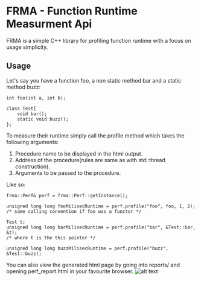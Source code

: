 # FRMA - Function Runtime Measurment Api
FRMA is a simple C++ library for profiling function runtime with a focus on usage simplicity.
## Usage
Let's say you have a function foo, a non static method bar and a static method buzz: 
```
int foo(int a, int b);

class Test{
	void bar();
	static void buzz();
};
```
To measure their runtime simply call the profile method which takes the following arguments:

1. Procedure name to be displayed in the html output.
2. Address of the procedure(rules are same as with std::thread construction).
3. Arguments to be passed to the procedure.

Like so:
```
frma::Perf& perf = frma::Perf::getInstance();

unsigned long long fooMilisecRuntime = perf.profile("foo", foo, 1, 2);
/* same calling convention if foo was a functor */

Test t;
unsigned long long barMilisecRuntime = perf.profile("bar", &Test::bar, &t);
/* where t is the this pointer */

unsigned long long buzzMilisecRuntime = perf.profile("buzz", &Test::buzz);
```
You can also view the generated html page by going into reports/ and opening perf_report.html in your favourite browser.
![alt text](https://user-images.githubusercontent.com/112069209/195075493-ce0d9110-3d6d-45fc-a3a6-23102287abfa.png)
